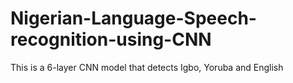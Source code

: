 # Nigerian-Language-Speech-recognition-using-CNN
This is a 6-layer CNN model that detects Igbo, Yoruba and English
